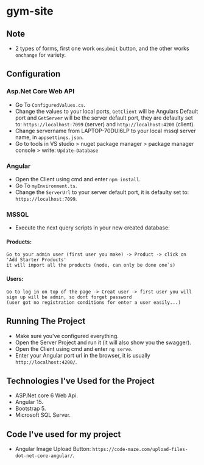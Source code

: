 # gym-site

## Note
- 2 types of forms, first one work `onsubmit` button, and the other works `onchange` for variety.

## Configuration
### Asp.Net Core Web API
- Go To `ConfiguredValues.cs`.
- Change the values to your local ports, `GetClient` will be Angulars Default port and `GetServer` will be the server default port, they are defaulty set to: `https://localhost:7099` (server) and `http://localhost:4200` (client).
- Change servername from LAPTOP-70DUI6LP to your local mssql server name, in `appsettings.json`.
- Go to tools in VS studio > nuget package manager > package manager console > write: `Update-Database`

### Angular
- Open the Client using cmd and enter `npm install`.
- Go To `myEnvironment.ts`.
- Change the `ServerUrl` to your server default port, it is defaulty set to: `https://localhost:7099`.


### MSSQL
- Execute the next query scripts in your new created database:

#### Products:
```
Go to your admin user (first user you make) -> Product -> click on 'Add Starter Products'
it will import all the products (node, can only be done one`s)

```
#### Users:
```
Go to log in on top of the page -> Creat user -> first user you will sign up will be admin, so dont forget password
(user got no registration conditions for enter a user easily...)

```
## Running The Project
- Make sure you've configured everything.
- Open the Server Project and run it (it will also show you the swagger).
- Open the Client using cmd and enter `ng serve`.
- Enter your Angular port url in the browser, it is usually `http://localhost:4200/`.

## Technologies I've Used for the Project
- ASP.Net core 6 Web Api.
- Angular 15.
- Bootstrap 5.
- Microsoft SQL Server.

## Code I've used for my project
- Angular Image Upload Button: `https://code-maze.com/upload-files-dot-net-core-angular/`.


